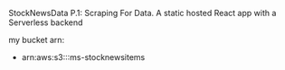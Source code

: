 StockNewsData P.1: Scraping For Data. A static hosted React app with a Serverless backend


my bucket arn:  
- arn:aws:s3:::ms-stocknewsitems
